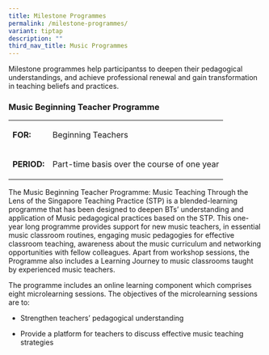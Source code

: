 ```yaml
---
title: Milestone Programmes
permalink: /milestone-programmes/
variant: tiptap
description: ""
third_nav_title: Music Programmes
---
```

<p>Milestone programmes help participantss to deepen their pedagogical understandings,
and achieve professional renewal and gain transformation in teaching beliefs
and practices.</p>
<h3>Music Beginning Teacher Programme</h3>
<table style="minWidth: 50px">
<colgroup>
<col>
<col>
</colgroup>
<tbody>
<tr>
<td rowspan="1" colspan="1">
<p><strong>FOR:</strong>
</p>
</td>
<td rowspan="1" colspan="1">
<p>Beginning Teachers</p>
</td>
</tr>
<tr>
<td rowspan="1" colspan="1">
<p><strong>PERIOD:</strong>
</p>
</td>
<td rowspan="1" colspan="1">
<p>Part-time basis over the course of one year</p>
</td>
</tr>
</tbody>
</table>
<p></p>
<p>The Music Beginning Teacher Programme: Music Teaching Through the Lens
of the Singapore Teaching Practice (STP) is a blended-learning programme
that has been designed to deepen BTs’ understanding and application of
Music pedagogical practices based on the STP. This one-year long programme
provides support for new music teachers, in essential music classroom routines,
engaging music pedagogies for effective classroom teaching, awareness about
the music curriculum and networking opportunities with fellow colleagues.
Apart from workshop sessions, the Programme also includes a Learning Journey
to music classrooms taught by experienced music teachers.</p>
<p>The programme includes an online learning component which comprises eight
microlearning sessions. The objectives of the microlearning sessions are
to:</p>
<ul data-tight="true" class="tight">
<li>
<p>Strengthen teachers’ pedagogical understanding</p>
</li>
<li>
<p>Provide a platform for teachers to discuss effective music teaching strategies</p>
</li>
</ul>
<p></p>